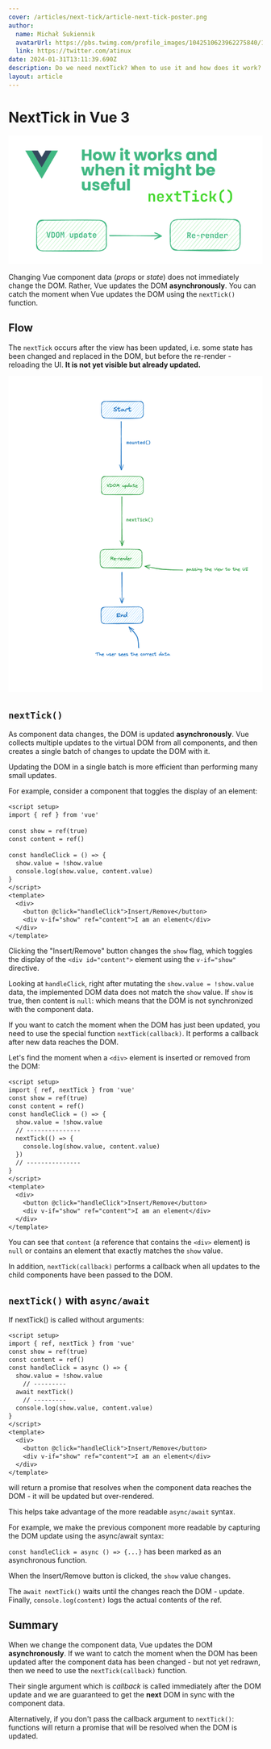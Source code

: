 ```yaml
---
cover: /articles/next-tick/article-next-tick-poster.png
author:
  name: Michał Sukiennik
  avatarUrl: https://pbs.twimg.com/profile_images/1042510623962275840/1Iw_Mvud_400x400.jpg
  link: https://twitter.com/atinux
date: 2024-01-31T13:11:39.690Z
description: Do we need nextTick? When to use it and how does it work?
layout: article
---
```


# NextTick in Vue 3

![article nextTick poster](/articles/next-tick/article-next-tick-poster.png)

Changing Vue component data (_props_ or _state_) does not immediately change the DOM. Rather, Vue updates the DOM **asynchronously**. You can catch the moment when Vue updates the DOM using the `nextTick()` function.

## Flow

The `nextTick` occurs after the view has been updated, i.e. some state has been changed and replaced in the DOM, but before the re-render - reloading the UI. **It is not yet visible but already updated.**

![graph.png](/articles/next-tick/article-next-tick-graph.png)

## `nextTick()`

As component data changes, the DOM is updated **asynchronously**. Vue collects multiple updates to the virtual DOM from all components, and then creates a single batch of changes to update the DOM with it.

Updating the DOM in a single batch is more efficient than performing many small updates.

For example, consider a component that toggles the display of an element:

```vue
<script setup>
import { ref } from 'vue'

const show = ref(true)
const content = ref()

const handleClick = () => {
  show.value = !show.value
  console.log(show.value, content.value)
}
</script>
<template>
  <div>
    <button @click="handleClick">Insert/Remove</button>
    <div v-if="show" ref="content">I am an element</div>
  </div>
</template>
```

Clicking the "Insert/Remove" button changes the `show` flag, which toggles the display of the `<div id="content">` element using the `v-if="show"` directive.

Looking at `handleClick`, right after mutating the `show.value = !show.value` data, the implemented DOM data does not match the `show` value. If `show` is true, then content is `null`: which means that the DOM is not synchronized with the component data.

If you want to catch the moment when the DOM has just been updated, you need to use the special function `nextTick(callback)`. It performs a callback after new data reaches the DOM.

Let's find the moment when a `<div>` element is inserted or removed from the DOM:

```vue
<script setup>
import { ref, nextTick } from 'vue'
const show = ref(true)
const content = ref()
const handleClick = () => {
  show.value = !show.value
  // ---------------
  nextTick(() => {
    console.log(show.value, content.value)
  })
  // ---------------
}
</script>
<template>
  <div>
    <button @click="handleClick">Insert/Remove</button>
    <div v-if="show" ref="content">I am an element</div>
  </div>
</template>
```

You can see that `content` (a reference that contains the `<div>` element) is `null` or contains an element that exactly matches the `show` value.

In addition, `nextTick(callback)` performs a callback when all updates to the child components have been passed to the DOM.

## `nextTick()` with `async/await`

If nextTick() is called without arguments:

```vue
<script setup>
import { ref, nextTick } from 'vue'
const show = ref(true)
const content = ref()
const handleClick = async () => {
  show.value = !show.value
	// ---------
  await nextTick()
	// ---------
  console.log(show.value, content.value)
}
</script>
<template>
  <div>
    <button @click="handleClick">Insert/Remove</button>
    <div v-if="show" ref="content">I am an element</div>
  </div>
</template>
```

will return a promise that resolves when the component data reaches the DOM - it will be updated but over-rendered.

This helps take advantage of the more readable `async/await` syntax.

For example, we make the previous component more readable by capturing the DOM update using the async/await syntax:

`const handleClick = async () => {...}` has been marked as an asynchronous function.

When the Insert/Remove button is clicked, the `show` value changes.

The `await nextTick()` waits until the changes reach the DOM - update. Finally, `console.log(content)` logs the actual contents of the ref.


## Summary
When we change the component data, Vue updates the DOM **asynchronously**. If we want to catch the moment when the DOM has been updated after the component data has been changed - but not yet redrawn, then we need to use the `nextTick(callback)` function.

Their single argument which is *callback* is called immediately after the DOM update and we are guaranteed to get the **next** DOM in sync with the component data.

Alternatively, if you don't pass the callback argument to `nextTick()`: functions will return a promise that will be resolved when the DOM is updated.

